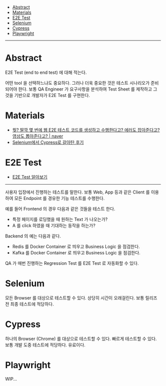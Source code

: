 - [Abstract](#abstract)
- [Materials](#materials)
- [E2E Test](#e2e-test)
- [Selenium](#selenium)
- [Cypress](#cypress)
- [Playwright](#playwright)

---

# Abstract

E2E Test (end to end test) 에 대해 적는다. 

어떤 tool 을 선택하느냐도 중요하다. 그러나 더욱 중요한 것은 테스트 시나리오가
준비되어야 한다. 보통 QA Engineer 가 요구사항을 분석하여 Test Sheet 를 제작하고
그것을 기반으로 개발자가 E2E Test 를 구현한다.

# Materials

* [뭣? 딸깍 몇 번에 웹 E2E 테스트 코드를 생성하고 수행한다고? 에러도 잡아준다고? 영상도 뽑아준다고? | naver](https://d2.naver.com/helloworld/4003712)
* [Selenium에서 Cypress로 갈아탄 후기](https://blog.hbsmith.io/selenium%EC%97%90%EC%84%9C-cypress%EB%A1%9C-%EA%B0%88%EC%95%84%ED%83%84-%ED%9B%84%EA%B8%B0-324f224c14db)

# E2E Test

* [E2E Test 알아보기](https://blog.hbsmith.io/e2e-test-%EC%95%8C%EC%95%84%EB%B3%B4%EA%B8%B0-3c524862469d)

----

사용자 입장에서 진행하는 테스트를 말한다. 보통 Web, App 등과 같은 Client 를
이용하여 모든 Endpoint 를 경유한 기능 테스트를 수행한다.

예를 들어 Frontend 의 경우 다음과 같은 것들을 테스트 한다.

* 특정 페이지를 로딩했을 때 원하는 Text 가 나오는가?
* A 를 click 하였을 때 기대하는 동작을 하는가?

Backend 의 예는 다음과 같다.

* Redis 를 Docker Container 로 띄우고 Business Logic 을 점검한다.
* Kafka 를 Docker Container 로 띄우고 Business Logic 을 점검한다.

QA 가 매번 진행하는 Regression Test 를 E2E Test 로 자동화할 수 있다.

# Selenium

모든 Browser 를 대상으로 테스트할 수 있다. 상당히 시간이 오래걸린다.
보통 릴리즈전 최종 테스트에 적당하다.

# Cypress

하나의 Browser (Chrome) 를 대상으로 테스트할 수 있다. 빠르게 테스트할 수 있다. 보통
개발 도중 테스트에 적당하다. 유료이다.

# Playwright

WIP...
